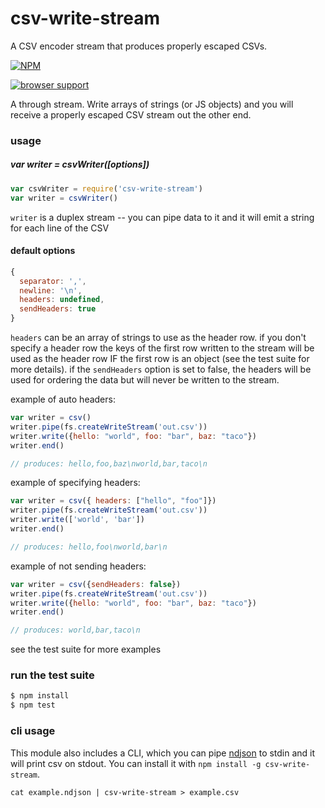 # csv-write-stream

A CSV encoder stream that produces properly escaped CSVs.

[![NPM](https://nodei.co/npm/csv-write-stream.png)](https://nodei.co/npm/csv-write-stream/)

[![browser support](http://ci.testling.com/maxogden/csv-write-stream.png)](http://ci.testling.com/maxogden/csv-write-stream)

A through stream. Write arrays of strings (or JS objects) and you will receive a properly escaped CSV stream out the other end.

### usage

##### var writer = csvWriter([options])

```js
var csvWriter = require('csv-write-stream')
var writer = csvWriter()
```

`writer` is a duplex stream -- you can pipe data to it and it will emit a string for each line of the CSV

#### default options

```js
{
  separator: ',',
  newline: '\n',
  headers: undefined,
  sendHeaders: true
}
```

`headers` can be an array of strings to use as the header row. if you don't specify a header row the keys of the first row written to the stream will be used as the header row IF the first row is an object (see the test suite for more details). if the `sendHeaders` option is set to false, the headers will be used for ordering the data but will never be written to the stream.

example of auto headers:

```js
var writer = csv()
writer.pipe(fs.createWriteStream('out.csv'))
writer.write({hello: "world", foo: "bar", baz: "taco"})
writer.end()

// produces: hello,foo,baz\nworld,bar,taco\n
```

example of specifying headers:

```js
var writer = csv({ headers: ["hello", "foo"]})
writer.pipe(fs.createWriteStream('out.csv'))
writer.write(['world', 'bar'])
writer.end()

// produces: hello,foo\nworld,bar\n
```

example of not sending headers:

```js
var writer = csv({sendHeaders: false})
writer.pipe(fs.createWriteStream('out.csv'))
writer.write({hello: "world", foo: "bar", baz: "taco"})
writer.end()

// produces: world,bar,taco\n
```

see the test suite for more examples

### run the test suite

```bash
$ npm install
$ npm test
```

### cli usage

This module also includes a CLI, which you can pipe [ndjson](http://ndjson.org) 
to stdin and it will print csv on stdout. You can install it with 
`npm install -g csv-write-stream`.

```
cat example.ndjson | csv-write-stream > example.csv
```
